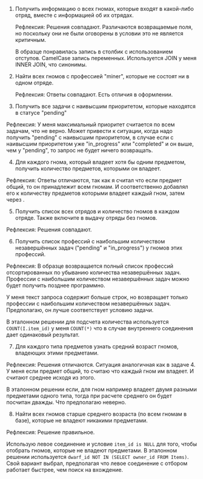 1. Получить информацию о всех гномах, которые входят в какой-либо отряд, вместе с информацией об их отрядах.

	Рефлексия:
	Решения совпадают. Различаются возвращаемые поля, но поскольку они не были оговорены в условии это не является критичным.

	В образце понравилась запись в столбик с использованием отступов. CamelCase запись переменных. Используется JOIN у меня INNER JOIN, что синонимы.


2. Найти всех гномов с профессией "miner", которые не состоят ни в одном отряде.
   
   Рефлексия:
   Ответы совпадают. Есть отличия в оформлении.
   
3. Получить все задачи с наивысшим приоритетом, которые находятся в статусе "pending"
   
  Рефлексия:
	У меня максимальный приоритет считается по всем задачам, что не верно. Может привести к ситуации, когда надо получить "pending" с наивысшим приоритетом, в случае если с наивысшим приоритетом уже "in_progress" или "completed" и он выше, чем у "pending", то запрос не будет ничего возвращать.


4. Для каждого гнома, который владеет хотя бы одним предметом, получить количество предметов, которыми он владеет.
   
  Рефлексия:
  Ответы отличаются, так как я считал что если предмет общий, то он принадлежит всем гномам. И соответственно добавлял его к количеству предметов которыми владеет каждый гном, затем через .
   
5. Получить список всех отрядов и количество гномов в каждом отряде. Также включите в выдачу отряды без гномов.
   
  Рефлексия:
  Решения совпадают. 
   
6. Получить список профессий с наибольшим количеством незавершённых задач ("pending" и "in_progress") у гномов этих профессий.
      
  Рефлексия:
  В образце возвращается полный список профессий отсортированных по убыванию количества незавершённых задач. Профессии с наибольшим количеством незавершённых задач можно будет получить позднее программно.

  У меня текст запроса содержит больше строк, но возвращает только профессии с наибольшим количеством незавершённых задач. Предполагаю, он лучше соответствует условию задачи. 
    
  В эталонном решении для подсчета количества используется `COUNT(I.item_id)` у меня `COUNT(*)` что в случае внутреннего соединения дает одинаковый результат.


7. Для каждого типа предметов узнать средний возраст гномов, владеющих этими предметами.
  
  Рефлексия:
  Решения отличаются. 
  Ситуация аналогичная как в задаче 4. У меня если предмет общий, то считаю что каждый гном им владеет. И считают среднее исходя из этого. 

  В эталонном решении если, для гном например владеет двумя разными предметами одного типа, тогда при расчете среднего он будет посчитан дважды. Что предполагаю неверно.


8. Найти всех гномов старше среднего возраста (по всем гномам в базе), которые не владеют никакими предметами.
   
  Рефлексия:
  Решение правильное.

  Использую левое соединение и условие `item_id is NULL` для того, чтобы отобрать гномов, которые не владеют предметами. В эталонном решении используется `dwarf_id NOT IN (SELECT owner_id FROM Items)`.
  Свой вариант выбрал, предполагая что левое соединение с отбором работает быстрее, чем поиск на вхождение. 
